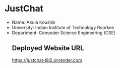 # JustChat
- Name: Akula Koushik
- University: Indian Institute of Technology Roorkee
- Department: Computer Science Engineering (CSE)
  ## Deployed Website URL
  https://justchat-l8j2.onrender.com
